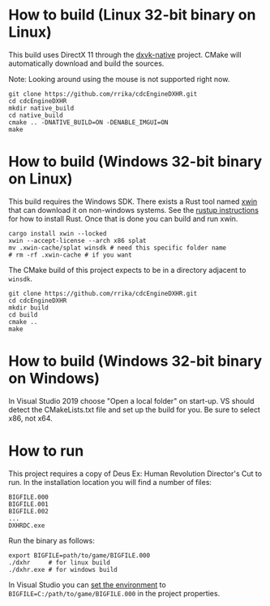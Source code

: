 # How to build (Linux 32-bit binary on Linux)
This build uses DirectX 11 through the [dxvk-native](https://github.com/Joshua-Ashton/dxvk-native) project. CMake will automatically download and build the sources.

Note: Looking around using the mouse is not supported right now.

    git clone https://github.com/rrika/cdcEngineDXHR.git
    cd cdcEngineDXHR
    mkdir native_build
    cd native_build
    cmake .. -DNATIVE_BUILD=ON -DENABLE_IMGUI=ON
    make
   
# How to build (Windows 32-bit binary on Linux)
This build requires the Windows SDK. There exists a Rust tool named [xwin](https://jake-shadle.github.io/xwin/) that can download it on non-windows systems. See the [rustup instructions](https://rustup.rs/) for how to install Rust. Once that is done you can build and run xwin.

    cargo install xwin --locked
    xwin --accept-license --arch x86 splat
    mv .xwin-cache/splat winsdk # need this specific folder name
    # rm -rf .xwin-cache # if you want

The CMake build of this project expects to be in a directory adjacent to `winsdk`.

    git clone https://github.com/rrika/cdcEngineDXHR.git
    cd cdcEngineDXHR
    mkdir build
    cd build
    cmake ..
    make

# How to build (Windows 32-bit binary on Windows)
In Visual Studio 2019 choose "Open a local folder" on start-up. VS should detect the CMakeLists.txt file and set up the build for you. Be sure to select x86, not x64.

# How to run
This project requires a copy of Deus Ex: Human Revolution Director's Cut to run. In the installation location you will find a number of files:

    BIGFILE.000
    BIGFILE.001
    BIGFILE.002
    ...
    DXHRDC.exe

Run the binary as follows:

    export BIGFILE=path/to/game/BIGFILE.000
    ./dxhr     # for linux build
    ./dxhr.exe # for windows build

In Visual Studio you can [set the environment](https://stackoverflow.com/questions/100543/) to `BIGFILE=C:/path/to/game/BIGFILE.000` in the project properties.
